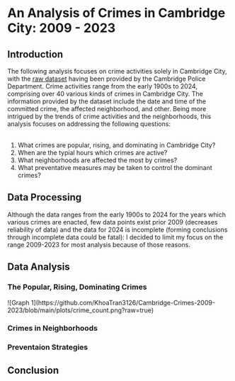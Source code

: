 <h1>An Analysis of Crimes in Cambridge City: 2009 - 2023</h1>

<h2>Introduction</h2>
The following analysis focuses on crime activities solely in Cambridge City, with the <a href="https://data.cambridgema.gov/Public-Safety/Crime-Reports/xuad-73uj/about_data">raw dataset</a> having been provided by the Cambridge Police Department. Crime activities range from the early 1900s to 2024, comprising over 40 various kinds of crimes in Cambridge City. The information provided by the dataset include the date and time of the committed crime, the affected neighborhood, and other. Being more intrigued by the trends of crime activities and the neighborhoods, this analysis focuses on addressing the following questions:<br></br>

<ol>
  <li>What crimes are popular, rising, and dominating in Cambridge City?</li>
  <li>When are the typial hours which crimes are active?</li>
  <li>What neighborhoods are affected the most by crimes?</li>
  <li>What preventative measures may be taken to control the dominant crimes?</li>
</ol>


<h2>Data Processing</h2>
Although the data ranges from the early 1900s to 2024 for the years which various crimes are enacted, few data points exist prior 2009 (decreases reliability of data) and the data for 2024 is incomplete (forming conclusions through incomplete data could be fatal): I decided to limit my focus on the range 2009-2023 for most analysis because of those reasons.

<h2>Data Analysis</h2>
<h3>The Popular, Rising, Dominating Crimes</h2>
![Graph 1](https://github.com/KhoaTran3126/Cambridge-Crimes-2009-2023/blob/main/plots/crime_count.png?raw=true)
<h3>Crimes in Neighborhoods</h2>
<h3>Preventaion Strategies</h2>

<h2>Conclusion</h2>
